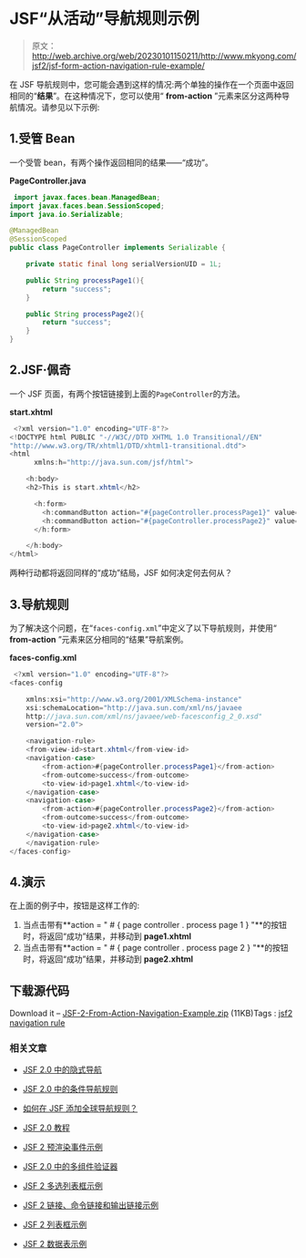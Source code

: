 # JSF“从活动”导航规则示例

> 原文：<http://web.archive.org/web/20230101150211/http://www.mkyong.com/jsf2/jsf-form-action-navigation-rule-example/>

在 JSF 导航规则中，您可能会遇到这样的情况:两个单独的操作在一个页面中返回相同的“**结果**”。在这种情况下，您可以使用“ **from-action** ”元素来区分这两种导航情况。请参见以下示例:

## 1.受管 Bean

一个受管 bean，有两个操作返回相同的结果——“成功”。

**PageController.java**

```java
 import javax.faces.bean.ManagedBean;
import javax.faces.bean.SessionScoped;
import java.io.Serializable;

@ManagedBean
@SessionScoped
public class PageController implements Serializable {

	private static final long serialVersionUID = 1L;

	public String processPage1(){
		return "success";
	}

	public String processPage2(){
		return "success";
	}
} 
```

## 2.JSF·佩奇

一个 JSF 页面，有两个按钮链接到上面的`PageController`的方法。

**start.xhtml**

```java
 <?xml version="1.0" encoding="UTF-8"?>
<!DOCTYPE html PUBLIC "-//W3C//DTD XHTML 1.0 Transitional//EN" 
"http://www.w3.org/TR/xhtml1/DTD/xhtml1-transitional.dtd">
<html    
      xmlns:h="http://java.sun.com/jsf/html">

    <h:body>
    <h2>This is start.xhtml</h2>

      <h:form>
    	<h:commandButton action="#{pageController.processPage1}" value="Page1" />
    	<h:commandButton action="#{pageController.processPage2}" value="Page2" />
      </h:form>

    </h:body>
</html> 
```

两种行动都将返回同样的“成功”结局，JSF 如何决定何去何从？

## 3.导航规则

为了解决这个问题，在“`faces-config.xml`”中定义了以下导航规则，并使用“ **from-action** ”元素来区分相同的“结果”导航案例。

**faces-config.xml**

```java
 <?xml version="1.0" encoding="UTF-8"?>
<faces-config

    xmlns:xsi="http://www.w3.org/2001/XMLSchema-instance"
    xsi:schemaLocation="http://java.sun.com/xml/ns/javaee 
    http://java.sun.com/xml/ns/javaee/web-facesconfig_2_0.xsd"
    version="2.0">

    <navigation-rule>
	<from-view-id>start.xhtml</from-view-id>
	<navigation-case>
		<from-action>#{pageController.processPage1}</from-action>
		<from-outcome>success</from-outcome>
		<to-view-id>page1.xhtml</to-view-id>
	</navigation-case>
	<navigation-case>
		<from-action>#{pageController.processPage2}</from-action>
		<from-outcome>success</from-outcome>
		<to-view-id>page2.xhtml</to-view-id>
	</navigation-case>
    </navigation-rule>	
</faces-config> 
```

## 4.演示

在上面的例子中，按钮是这样工作的:

1.  当点击带有**action = " # { page controller . process page 1 } "**的按钮时，将返回“成功”结果，并移动到 **page1.xhtml**
2.  当点击带有**action = " # { page controller . process page 2 } "**的按钮时，将返回“成功”结果，并移动到 **page2.xhtml**

## 下载源代码

Download it – [JSF-2-From-Action-Navigation-Example.zip](http://web.archive.org/web/20201127022918/http://www.mkyong.com/wp-content/uploads/2010/09/JSF-2-Form-Action-Navigation-Example.zip) (11KB)Tags : [jsf2](http://web.archive.org/web/20201127022918/https://mkyong.com/tag/jsf2/) [navigation rule](http://web.archive.org/web/20201127022918/https://mkyong.com/tag/navigation-rule/)<input type="hidden" id="mkyong-current-postId" value="7068">

### 相关文章

*   [JSF 2.0 中的隐式导航](/web/20201127022918/https://www.mkyong.com/jsf2/implicit-navigation-in-jsf-2-0/)
*   [JSF 2.0 中的条件导航规则](/web/20201127022918/https://www.mkyong.com/jsf2/conditional-navigation-rule-in-jsf-2-0/)
*   [如何在 JSF 添加全球导航规则？](/web/20201127022918/https://www.mkyong.com/jsf2/how-to-add-a-global-navigation-rule-in-jsf/)
*   [JSF 2.0 教程](/web/20201127022918/https://www.mkyong.com/tutorials/jsf-2-0-tutorials/)
*   [JSF 2 预渲染事件示例](/web/20201127022918/https://www.mkyong.com/jsf2/jsf-2-prerenderviewevent-example/)

*   [JSF 2.0 中的多组件验证器](/web/20201127022918/https://www.mkyong.com/jsf2/multi-components-validator-in-jsf-2-0/)
*   [JSF 2 多选列表框示例](/web/20201127022918/https://www.mkyong.com/jsf2/jsf-2-multiple-select-listbox-example/)
*   [JSF 2 链接、命令链接和输出链接示例](/web/20201127022918/https://www.mkyong.com/jsf2/jsf-2-link-commandlink-and-outputlink-example/)
*   [JSF 2 列表框示例](/web/20201127022918/https://www.mkyong.com/jsf2/jsf-2-listbox-example/)
*   [JSF 2 数据表示例](/web/20201127022918/https://www.mkyong.com/jsf2/jsf-2-datatable-example/)